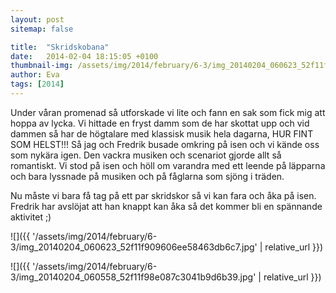 ```yaml
---
layout: post
sitemap: false

title:  "Skridskobana"
date:   2014-02-04 18:15:05 +0100
thumbnail-img: /assets/img/2014/february/6-3/img_20140204_060623_52f11f909606ee58463db6c7.jpg
author: Eva
tags: [2014]
---
```


Under våran promenad så utforskade vi lite och fann en sak som fick mig att hoppa av lycka. Vi hittade en fryst damm som de har skottat upp och vid dammen så har de högtalare med klassisk musik hela dagarna, HUR FINT SOM HELST!!! Så jag och Fredrik busade omkring på isen och vi kände oss som nykära igen. Den vackra musiken och scenariot gjorde allt så romantiskt. Vi stod på isen och höll om varandra med ett leende på läpparna och bara lyssnade på musiken och på fåglarna som sjöng i träden. 

Nu måste vi bara få tag på ett par skridskor så vi kan fara och åka på isen. Fredrik har avslöjat att han knappt kan åka så det kommer bli en spännande aktivitet ;)

![]({{ '/assets/img/2014/february/6-3/img_20140204_060623_52f11f909606ee58463db6c7.jpg'  | relative_url }})

![]({{ '/assets/img/2014/february/6-3/img_20140204_060558_52f11f98e087c3041b9d6b39.jpg'  | relative_url }})

